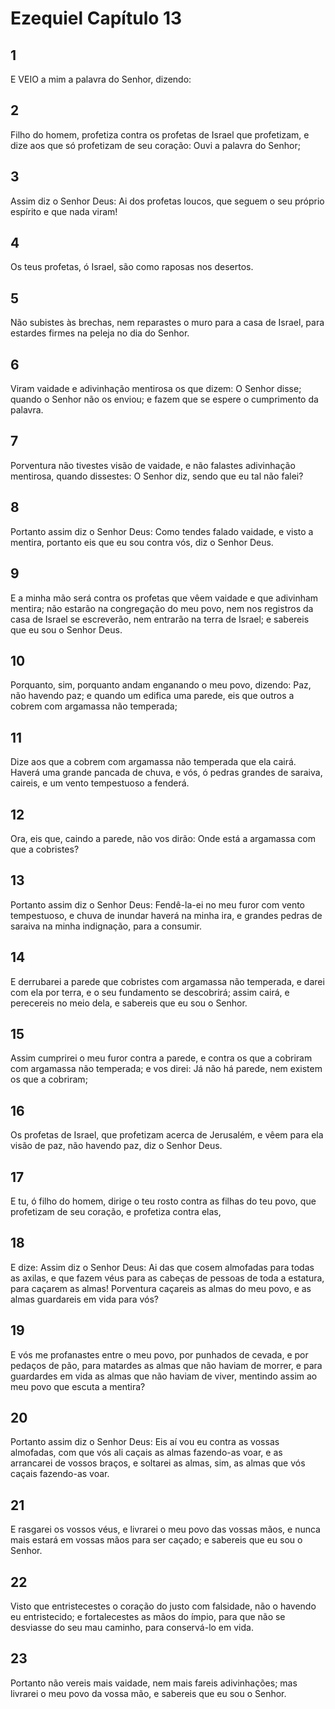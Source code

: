 # Ezequiel Capítulo 13

## 1
E VEIO a mim a palavra do Senhor, dizendo:

## 2
Filho do homem, profetiza contra os profetas de Israel que profetizam, e dize aos que só profetizam de seu coração: Ouvi a palavra do Senhor;

## 3
Assim diz o Senhor Deus: Ai dos profetas loucos, que seguem o seu próprio espírito e que nada viram!

## 4
Os teus profetas, ó Israel, são como raposas nos desertos.

## 5
Não subistes às brechas, nem reparastes o muro para a casa de Israel, para estardes firmes na peleja no dia do Senhor.

## 6
Viram vaidade e adivinhação mentirosa os que dizem: O Senhor disse; quando o Senhor não os enviou; e fazem que se espere o cumprimento da palavra.

## 7
Porventura não tivestes visão de vaidade, e não falastes adivinhação mentirosa, quando dissestes: O Senhor diz, sendo que eu tal não falei?

## 8
Portanto assim diz o Senhor Deus: Como tendes falado vaidade, e visto a mentira, portanto eis que eu sou contra vós, diz o Senhor Deus.

## 9
E a minha mão será contra os profetas que vêem vaidade e que adivinham mentira; não estarão na congregação do meu povo, nem nos registros da casa de Israel se escreverão, nem entrarão na terra de Israel; e sabereis que eu sou o Senhor Deus.

## 10
Porquanto, sim, porquanto andam enganando o meu povo, dizendo: Paz, não havendo paz; e quando um edifica uma parede, eis que outros a cobrem com argamassa não temperada;

## 11
Dize aos que a cobrem com argamassa não temperada que ela cairá. Haverá uma grande pancada de chuva, e vós, ó pedras grandes de saraiva, caireis, e um vento tempestuoso a fenderá.

## 12
Ora, eis que, caindo a parede, não vos dirão: Onde está a argamassa com que a cobristes?

## 13
Portanto assim diz o Senhor Deus: Fendê-la-ei no meu furor com vento tempestuoso, e chuva de inundar haverá na minha ira, e grandes pedras de saraiva na minha indignação, para a consumir.

## 14
E derrubarei a parede que cobristes com argamassa não temperada, e darei com ela por terra, e o seu fundamento se descobrirá; assim cairá, e perecereis no meio dela, e sabereis que eu sou o Senhor.

## 15
Assim cumprirei o meu furor contra a parede, e contra os que a cobriram com argamassa não temperada; e vos direi: Já não há parede, nem existem os que a cobriram;

## 16
Os profetas de Israel, que profetizam acerca de Jerusalém, e vêem para ela visão de paz, não havendo paz, diz o Senhor Deus.

## 17
E tu, ó filho do homem, dirige o teu rosto contra as filhas do teu povo, que profetizam de seu coração, e profetiza contra elas,

## 18
E dize: Assim diz o Senhor Deus: Ai das que cosem almofadas para todas as axilas, e que fazem véus para as cabeças de pessoas de toda a estatura, para caçarem as almas! Porventura caçareis as almas do meu povo, e as almas guardareis em vida para vós?

## 19
E vós me profanastes entre o meu povo, por punhados de cevada, e por pedaços de pão, para matardes as almas que não haviam de morrer, e para guardardes em vida as almas que não haviam de viver, mentindo assim ao meu povo que escuta a mentira?

## 20
Portanto assim diz o Senhor Deus: Eis aí vou eu contra as vossas almofadas, com que vós ali caçais as almas fazendo-as voar, e as arrancarei de vossos braços, e soltarei as almas, sim, as almas que vós caçais fazendo-as voar.

## 21
E rasgarei os vossos véus, e livrarei o meu povo das vossas mãos, e nunca mais estará em vossas mãos para ser caçado; e sabereis que eu sou o Senhor.

## 22
Visto que entristecestes o coração do justo com falsidade, não o havendo eu entristecido; e fortalecestes as mãos do ímpio, para que não se desviasse do seu mau caminho, para conservá-lo em vida.

## 23
Portanto não vereis mais vaidade, nem mais fareis adivinhações; mas livrarei o meu povo da vossa mão, e sabereis que eu sou o Senhor.


